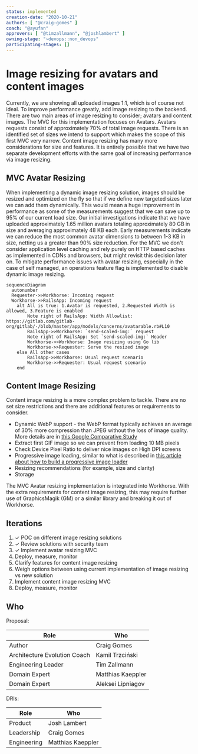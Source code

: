 ```yaml
---
status: implemented
creation-date: "2020-10-21"
authors: [ "@craig-gomes" ]
coach: "@ayufan"
approvers: [ "@timzallmann", "@joshlambert" ]
owning-stage: "~devops::non_devops"
participating-stages: []
---
```


# Image resizing for avatars and content images

Currently, we are showing all uploaded images 1:1, which is of course not ideal. To improve performance greatly, add image resizing to the backend. There are two main areas of image resizing to consider; avatars and content images. The MVC for this implementation focuses on Avatars. Avatars requests consist of approximately 70% of total image requests. There is an identified set of sizes we intend to support which makes the scope of this first MVC very narrow. Content image resizing has many more considerations for size and features. It is entirely possible that we have two separate development efforts with the same goal of increasing performance via image resizing.

## MVC Avatar Resizing

When implementing a dynamic image resizing solution, images should be resized and optimized on the fly so that if we define new targeted sizes later we can add them dynamically. This would mean a huge improvement in performance as some of the measurements suggest that we can save up to 95% of our current load size. Our initial investigations indicate that we have uploaded approximately 1.65 million avatars totaling approximately 80 GB in size and averaging approximately 48 KB each. Early measurements indicate we can reduce the most common avatar dimensions to between 1-3 KB in size, netting us a greater than 90% size reduction. For the MVC we don't consider application level caching and rely purely on HTTP based caches as implemented in CDNs and browsers, but might revisit this decision later on. To mitigate performance issues with avatar resizing, especially in the case of self managed, an operations feature flag is implemented to disable dynamic image resizing.

```mermaid
sequenceDiagram
  autonumber
  Requester->>Workhorse: Incoming request
  Workhorse->>RailsApp: Incoming request
    alt All is true: 1.Avatar is requested, 2.Requested Width is allowed, 3.Feature is enabled
        Note right of RailsApp: Width Allowlist: https://gitlab.com/gitlab-org/gitlab/-/blob/master/app/models/concerns/avatarable.rb#L10
        RailsApp->>Workhorse: `send-scaled-img:` request
        Note right of RailsApp: Set `send-scaled-img:` Header
        Workhorse->>Workhorse: Image resizing using Go lib
        Workhorse->>Requester: Serve the resized image
    else All other cases
        RailsApp->>Workhorse: Usual request scenario
        Workhorse->>Requester: Usual request scenario
    end
```

## Content Image Resizing

Content image resizing is a more complex problem to tackle. There are no set size restrictions and there are additional features or requirements to consider.

- Dynamic WebP support - the WebP format typically achieves an average of 30% more compression than JPEG without the loss of image quality. More details are in [this Google Comparative Study](https://developers.google.com/speed/webp/docs/c_study)
- Extract first GIF image so we can prevent from loading 10 MB pixels
- Check Device Pixel Ratio to deliver nice images on High DPI screens
- Progressive image loading, similar to what is described in [this article about how to build a progressive image loader](https://www.sitepoint.com/how-to-build-your-own-progressive-image-loader/)
- Resizing recommendations (for example, size and clarity)
- Storage

The MVC Avatar resizing implementation is integrated into Workhorse. With the extra requirements for content image resizing, this may require further use of GraphicsMagik (GM) or a similar library and breaking it out of Workhorse.

## Iterations

1. ✓ POC on different image resizing solutions
1. ✓ Review solutions with security team
1. ✓ Implement avatar resizing MVC
1. Deploy, measure, monitor
1. Clarify features for content image resizing
1. Weigh options between using current implementation of image resizing vs new solution
1. Implement content image resizing MVC
1. Deploy, measure, monitor

## Who

Proposal:

<!-- vale gitlab.Spelling = NO -->

| Role                         | Who
|------------------------------|-------------------------|
| Author                       |    Craig Gomes          |
| Architecture Evolution Coach |    Kamil Trzciński      |
| Engineering Leader           |    Tim Zallmann         |
| Domain Expert                |    Matthias Kaeppler    |
| Domain Expert                |    Aleksei Lipniagov    |

<!-- vale gitlab.Spelling = YES -->

DRIs:

<!-- vale gitlab.Spelling = NO -->

| Role                         | Who
|------------------------------|------------------------|
| Product                      |    Josh Lambert        |
| Leadership                   |    Craig Gomes         |
| Engineering                  |    Matthias Kaeppler   |

<!-- vale gitlab.Spelling = YES -->
